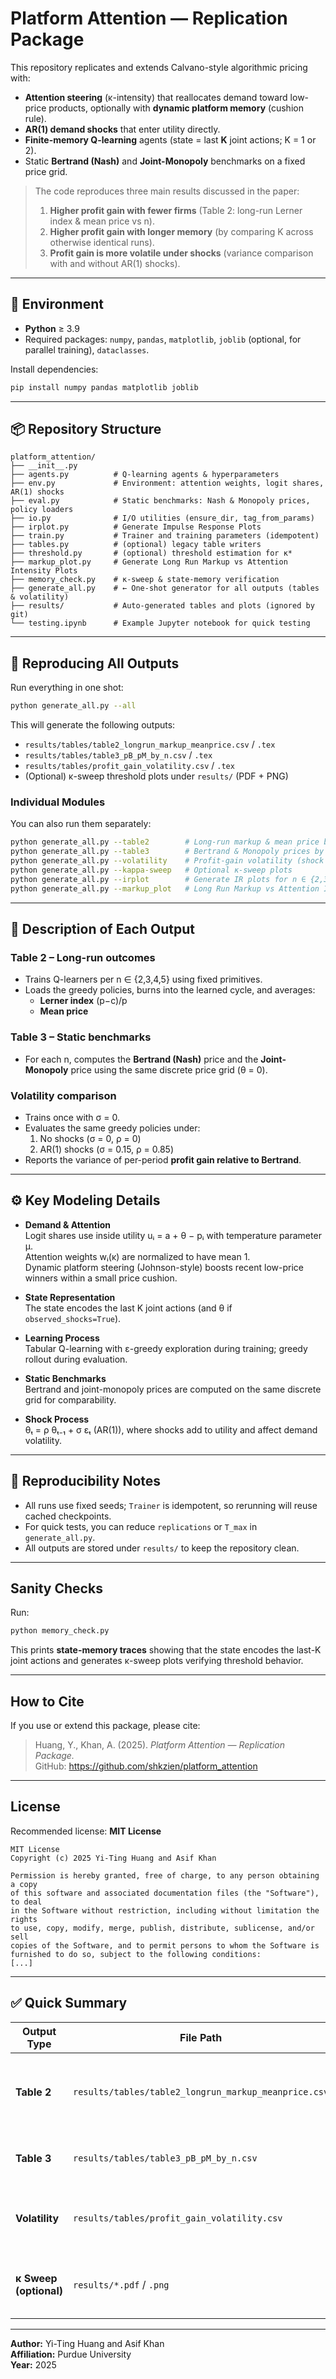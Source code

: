# Platform Attention — Replication Package

This repository replicates and extends Calvano-style algorithmic pricing with:
- **Attention steering** (κ-intensity) that reallocates demand toward low-price products, optionally with **dynamic platform memory** (cushion rule).
- **AR(1) demand shocks** that enter utility directly.
- **Finite-memory Q-learning** agents (state = last **K** joint actions; K = 1 or 2).
- Static **Bertrand (Nash)** and **Joint-Monopoly** benchmarks on a fixed price grid.

> The code reproduces three main results discussed in the paper:
> 1. **Higher profit gain with fewer firms** (Table 2: long-run Lerner index & mean price vs n).  
> 2. **Higher profit gain with longer memory** (by comparing K across otherwise identical runs).  
> 3. **Profit gain is more volatile under shocks** (variance comparison with and without AR(1) shocks).

---

## 🔧 Environment

- **Python** ≥ 3.9  
- Required packages: `numpy`, `pandas`, `matplotlib`, `joblib` (optional, for parallel training), `dataclasses`.

Install dependencies:

```bash
pip install numpy pandas matplotlib joblib
```

---

## 📦 Repository Structure

```
platform_attention/
├── __init__.py
├── agents.py          # Q-learning agents & hyperparameters
├── env.py             # Environment: attention weights, logit shares, AR(1) shocks
├── eval.py            # Static benchmarks: Nash & Monopoly prices, policy loaders
├── io.py              # I/O utilities (ensure_dir, tag_from_params)
├── irplot.py          # Generate Impulse Response Plots        
├── train.py           # Trainer and training parameters (idempotent)
├── tables.py          # (optional) legacy table writers
├── threshold.py       # (optional) threshold estimation for κ*
├── markup_plot.py     # Generate Long Run Markup vs Attention Intensity Plots
├── memory_check.py    # κ-sweep & state-memory verification
├── generate_all.py    # ← One-shot generator for all outputs (tables & volatility)
├── results/           # Auto-generated tables and plots (ignored by git)
└── testing.ipynb      # Example Jupyter notebook for quick testing
```

---

## 🚀 Reproducing All Outputs

Run everything in one shot:

```bash
python generate_all.py --all
```

This will generate the following outputs:

- `results/tables/table2_longrun_markup_meanprice.csv` / `.tex`  
- `results/tables/table3_pB_pM_by_n.csv` / `.tex`  
- `results/tables/profit_gain_volatility.csv` / `.tex`  
- (Optional) κ-sweep threshold plots under `results/` (PDF + PNG)

### Individual Modules

You can also run them separately:

```bash
python generate_all.py --table2        # Long-run markup & mean price by n
python generate_all.py --table3        # Bertrand & Monopoly prices by n
python generate_all.py --volatility    # Profit-gain volatility (shock vs no shock)
python generate_all.py --kappa-sweep   # Optional κ-sweep plots
python generate_all.py --irplot        # Generate IR plots for n ∈ {2,3}, K ∈ {1,2}
python generate_all.py --markup_plot   # Long Run Markup vs Attention Intensity Plots for n ∈ {2,5}, K = 1 with observed and unobserved shocks
```

---

## 🧪 Description of Each Output

### **Table 2 – Long-run outcomes**
- Trains Q-learners per n ∈ {2,3,4,5} using fixed primitives.
- Loads the greedy policies, burns into the learned cycle, and averages:
  - **Lerner index** (p−c)/p
  - **Mean price**

### **Table 3 – Static benchmarks**
- For each n, computes the **Bertrand (Nash)** price and the **Joint-Monopoly** price using the same discrete price grid (θ = 0).

### **Volatility comparison**
- Trains once with σ = 0.
- Evaluates the same greedy policies under:
  1. No shocks (σ = 0, ρ = 0)
  2. AR(1) shocks (σ = 0.15, ρ = 0.85)
- Reports the variance of per-period **profit gain relative to Bertrand**.

---

## ⚙️ Key Modeling Details

- **Demand & Attention**  
  Logit shares use inside utility uᵢ = a + θ − pᵢ with temperature parameter μ.  
  Attention weights wᵢ(κ) are normalized to have mean 1.  
  Dynamic platform steering (Johnson-style) boosts recent low-price winners within a small price cushion.

- **State Representation**  
  The state encodes the last K joint actions (and θ if `observed_shocks=True`).

- **Learning Process**  
  Tabular Q-learning with ε-greedy exploration during training; greedy rollout during evaluation.

- **Static Benchmarks**  
  Bertrand and joint-monopoly prices are computed on the same discrete grid for comparability.

- **Shock Process**  
  θₜ = ρ θₜ₋₁ + σ εₜ (AR(1)), where shocks add to utility and affect demand volatility.

---

## 🔁 Reproducibility Notes

- All runs use fixed seeds; `Trainer` is idempotent, so rerunning will reuse cached checkpoints.  
- For quick tests, you can reduce `replications` or `T_max` in `generate_all.py`.  
- All outputs are stored under `results/` to keep the repository clean.

---

## Sanity Checks

Run:

```bash
python memory_check.py
```

This prints **state-memory traces** showing that the state encodes the last-K joint actions and generates κ-sweep plots verifying threshold behavior.

---

## How to Cite

If you use or extend this package, please cite:

> Huang, Y., Khan, A. (2025). *Platform Attention — Replication Package.*  
> GitHub: https://github.com/shkzien/platform_attention


---

## License

Recommended license: **MIT License**

```
MIT License
Copyright (c) 2025 Yi-Ting Huang and Asif Khan

Permission is hereby granted, free of charge, to any person obtaining a copy
of this software and associated documentation files (the "Software"), to deal
in the Software without restriction, including without limitation the rights
to use, copy, modify, merge, publish, distribute, sublicense, and/or sell
copies of the Software, and to permit persons to whom the Software is
furnished to do so, subject to the following conditions:
[...]
```

---

## ✅ Quick Summary

| Output Type | File Path | Description |
|--------------|------------|-------------|
| **Table 2** | `results/tables/table2_longrun_markup_meanprice.csv` | Mean Lerner index and mean price by number of firms |
| **Table 3** | `results/tables/table3_pB_pM_by_n.csv` | Bertrand and monopoly prices by n |
| **Volatility** | `results/tables/profit_gain_volatility.csv` | Profit-gain variance with and without shocks |
| **κ Sweep (optional)** | `results/*.pdf` / `.png` | Threshold plots for steering intensity (κ*) |

---
**Author:** Yi-Ting Huang and Asif Khan  
**Affiliation:** Purdue University  
**Year:** 2025
